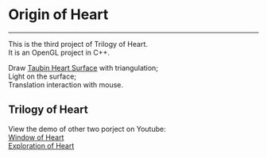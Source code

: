 # Origin of Heart
---
This is the third project of Trilogy of Heart.  
It is an OpenGL project in C++.

Draw [Taubin Heart Surface](http://mathworld.wolfram.com/HeartSurface.html) with triangulation;   
Light on the surface;   
Translation interaction with mouse. 







## Trilogy of Heart

View the demo of other two porject on Youtube:   
[Window of Heart](http://www.youtube.com/watch?v=Aqm4nVh9dyU)   
[Exploration of Heart](http://www.youtube.com/watch?v=HRnnhhI9PWs)


